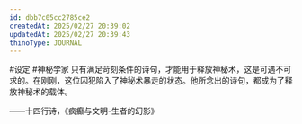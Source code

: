 ```yaml
---
id: dbb7c05cc2785ce2
createdAt: 2025/02/27 20:39:02
updatedAt: 2025/02/27 20:39:43
thinoType: JOURNAL
---
```

#设定 #神秘学家  只有满足苛刻条件的诗句，才能用于释放神秘术，这是可遇不可求的。在刚刚，这位囚犯陷入了神秘术暴走的状态。他所念出的诗句，都成为了释放神秘术的载体。

——十四行诗，《疯癫与文明-生者的幻影》